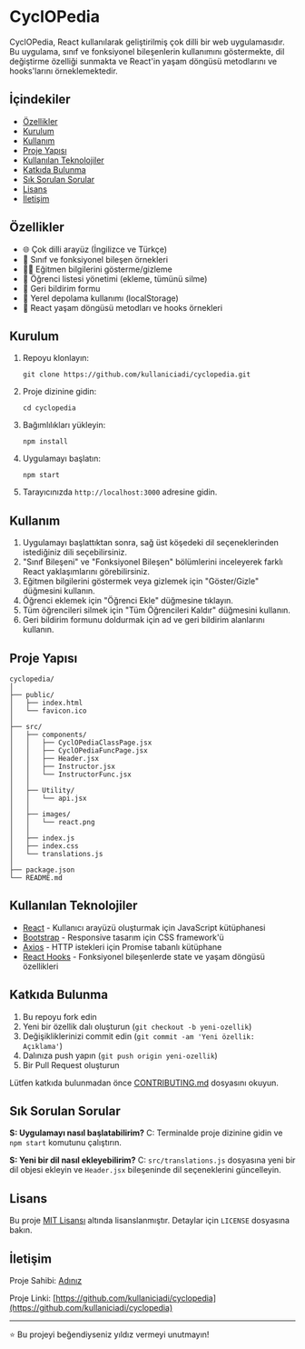 # CyclOPedia

CyclOPedia, React kullanılarak geliştirilmiş çok dilli bir web uygulamasıdır. Bu uygulama, sınıf ve fonksiyonel bileşenlerin kullanımını göstermekte, dil değiştirme özelliği sunmakta ve React'in yaşam döngüsü metodlarını ve hooks'larını örneklemektedir.

## İçindekiler

- [Özellikler](#özellikler)
- [Kurulum](#kurulum)
- [Kullanım](#kullanım)
- [Proje Yapısı](#proje-yapısı)
- [Kullanılan Teknolojiler](#kullanılan-teknolojiler)
- [Katkıda Bulunma](#katkıda-bulunma)
- [Sık Sorulan Sorular](#sık-sorulan-sorular)
- [Lisans](#lisans)
- [İletişim](#iletişim)

## Özellikler

- 🌐 Çok dilli arayüz (İngilizce ve Türkçe)
- 🧩 Sınıf ve fonksiyonel bileşen örnekleri
- 👨‍🏫 Eğitmen bilgilerini gösterme/gizleme
- 👥 Öğrenci listesi yönetimi (ekleme, tümünü silme)
- 📝 Geri bildirim formu
- 💾 Yerel depolama kullanımı (localStorage)
- 🔄 React yaşam döngüsü metodları ve hooks örnekleri

## Kurulum

1. Repoyu klonlayın:
   ```
   git clone https://github.com/kullaniciadi/cyclopedia.git
   ```

2. Proje dizinine gidin:
   ```
   cd cyclopedia
   ```

3. Bağımlılıkları yükleyin:
   ```
   npm install
   ```

4. Uygulamayı başlatın:
   ```
   npm start
   ```

5. Tarayıcınızda `http://localhost:3000` adresine gidin.

## Kullanım

1. Uygulamayı başlattıktan sonra, sağ üst köşedeki dil seçeneklerinden istediğiniz dili seçebilirsiniz.
2. "Sınıf Bileşeni" ve "Fonksiyonel Bileşen" bölümlerini inceleyerek farklı React yaklaşımlarını görebilirsiniz.
3. Eğitmen bilgilerini göstermek veya gizlemek için "Göster/Gizle" düğmesini kullanın.
4. Öğrenci eklemek için "Öğrenci Ekle" düğmesine tıklayın.
5. Tüm öğrencileri silmek için "Tüm Öğrencileri Kaldır" düğmesini kullanın.
6. Geri bildirim formunu doldurmak için ad ve geri bildirim alanlarını kullanın.

## Proje Yapısı

```
cyclopedia/
│
├── public/
│   ├── index.html
│   └── favicon.ico
│
├── src/
│   ├── components/
│   │   ├── CyclOPediaClassPage.jsx
│   │   ├── CyclOPediaFuncPage.jsx
│   │   ├── Header.jsx
│   │   ├── Instructor.jsx
│   │   └── InstructorFunc.jsx
│   │
│   ├── Utility/
│   │   └── api.jsx
│   │
│   ├── images/
│   │   └── react.png
│   │
│   ├── index.js
│   ├── index.css
│   └── translations.js
│
├── package.json
└── README.md
```

## Kullanılan Teknolojiler

- [React](https://reactjs.org/) - Kullanıcı arayüzü oluşturmak için JavaScript kütüphanesi
- [Bootstrap](https://getbootstrap.com/) - Responsive tasarım için CSS framework'ü
- [Axios](https://axios-http.com/) - HTTP istekleri için Promise tabanlı kütüphane
- [React Hooks](https://reactjs.org/docs/hooks-intro.html) - Fonksiyonel bileşenlerde state ve yaşam döngüsü özellikleri

## Katkıda Bulunma

1. Bu repoyu fork edin
2. Yeni bir özellik dalı oluşturun (`git checkout -b yeni-ozellik`)
3. Değişikliklerinizi commit edin (`git commit -am 'Yeni özellik: Açıklama'`)
4. Dalınıza push yapın (`git push origin yeni-ozellik`)
5. Bir Pull Request oluşturun

Lütfen katkıda bulunmadan önce [CONTRIBUTING.md](CONTRIBUTING.md) dosyasını okuyun.

## Sık Sorulan Sorular

**S: Uygulamayı nasıl başlatabilirim?**
C: Terminalde proje dizinine gidin ve `npm start` komutunu çalıştırın.

**S: Yeni bir dil nasıl ekleyebilirim?**
C: `src/translations.js` dosyasına yeni bir dil objesi ekleyin ve `Header.jsx` bileşeninde dil seçeneklerini güncelleyin.

## Lisans

Bu proje [MIT Lisansı](LICENSE) altında lisanslanmıştır. Detaylar için `LICENSE` dosyasına bakın.

## İletişim

Proje Sahibi: [Adınız](https://github.com/kullaniciadi)

Proje Linki: [https://github.com/kullaniciadi/cyclopedia](https://github.com/kullaniciadi/cyclopedia)

---

⭐️ Bu projeyi beğendiyseniz yıldız vermeyi unutmayın!
